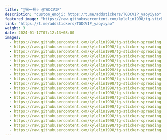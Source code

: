 ```yaml
---
title: "🌈摇一摇✨ @TGDCVIP"
description: "custom_emoji: https://t.me/addstickers/TGDCVIP_yaoyiyao"
featured_image: "https://raw.githubusercontent.com/kylelin1998/tg-sticker-spreading-worldwide-images/main/img/377b42cf-764b-416e-a5ae-6442d8178069.jpg"
link: "https://t.me/addstickers/TGDCVIP_yaoyiyao"
weight: 3
date: 2024-01-17T07:12:13+08:00
images:
  - https://raw.githubusercontent.com/kylelin1998/tg-sticker-spreading-worldwide-images/main/img/377b42cf-764b-416e-a5ae-6442d8178069.jpg
  - https://raw.githubusercontent.com/kylelin1998/tg-sticker-spreading-worldwide-images/main/img/23843b2e-c716-47ee-a69c-5d09e581e7d1.jpg
  - https://raw.githubusercontent.com/kylelin1998/tg-sticker-spreading-worldwide-images/main/img/c34b466a-31de-4039-9c1a-0cba9cd67539.jpg
  - https://raw.githubusercontent.com/kylelin1998/tg-sticker-spreading-worldwide-images/main/img/12734586-47bc-4bf4-b9e3-70b3c301be30.jpg
  - https://raw.githubusercontent.com/kylelin1998/tg-sticker-spreading-worldwide-images/main/img/5319160c-02d8-4b77-b546-43e06f6b9828.jpg
  - https://raw.githubusercontent.com/kylelin1998/tg-sticker-spreading-worldwide-images/main/img/a22ae90f-4212-49c8-9820-27c5b64e00f0.jpg
  - https://raw.githubusercontent.com/kylelin1998/tg-sticker-spreading-worldwide-images/main/img/366890d2-7493-4f80-b3cf-20c918b6a979.jpg
  - https://raw.githubusercontent.com/kylelin1998/tg-sticker-spreading-worldwide-images/main/img/1d840277-a89b-4c2d-a846-8c1d93be6577.jpg
  - https://raw.githubusercontent.com/kylelin1998/tg-sticker-spreading-worldwide-images/main/img/bc7e9a21-089d-4b26-a9f6-185033328c2c.jpg
  - https://raw.githubusercontent.com/kylelin1998/tg-sticker-spreading-worldwide-images/main/img/9451b03a-cbe9-4018-865f-026d4f37b86e.jpg
  - https://raw.githubusercontent.com/kylelin1998/tg-sticker-spreading-worldwide-images/main/img/be11c616-f2e1-46da-8ae3-19dedea593e7.jpg
  - https://raw.githubusercontent.com/kylelin1998/tg-sticker-spreading-worldwide-images/main/img/071583c5-257a-4948-9d5c-280a468ba1fd.jpg
  - https://raw.githubusercontent.com/kylelin1998/tg-sticker-spreading-worldwide-images/main/img/b9c3edf9-76a4-4e95-8c73-8c936270ecfa.jpg
  - https://raw.githubusercontent.com/kylelin1998/tg-sticker-spreading-worldwide-images/main/img/eded6185-2cd5-46bc-88d3-9573109ef0da.jpg
  - https://raw.githubusercontent.com/kylelin1998/tg-sticker-spreading-worldwide-images/main/img/118f900e-7e33-473a-a126-5aa1af51073a.jpg
  - https://raw.githubusercontent.com/kylelin1998/tg-sticker-spreading-worldwide-images/main/img/3c449111-9b73-4414-b592-8a4fea646fde.jpg
  - https://raw.githubusercontent.com/kylelin1998/tg-sticker-spreading-worldwide-images/main/img/dacf24de-19ec-4ce8-b1da-3b195a4ad46e.jpg
  - https://raw.githubusercontent.com/kylelin1998/tg-sticker-spreading-worldwide-images/main/img/1e7566c3-8331-4e2f-aa2f-31ab929ec2fb.jpg
  - https://raw.githubusercontent.com/kylelin1998/tg-sticker-spreading-worldwide-images/main/img/5e8c22c5-e9fe-47a2-bdd8-6e33f24b0bd0.jpg
  - https://raw.githubusercontent.com/kylelin1998/tg-sticker-spreading-worldwide-images/main/img/6bd19901-6388-4d42-ac7c-baa6a2d9fc38.jpg
---
```


